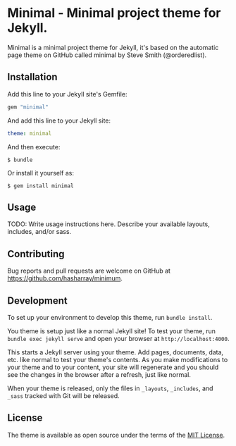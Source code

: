 ---
---
# Minimal - Minimal project theme for Jekyll.

Minimal is a minimal project theme for Jekyll, it's based on the automatic page
theme on GitHub called minimal by Steve Smith (@orderedlist).

## Installation

Add this line to your Jekyll site's Gemfile:

```ruby
gem "minimal"
```

And add this line to your Jekyll site:

```yaml
theme: minimal
```

And then execute:

```console
$ bundle
```

Or install it yourself as:

```console
$ gem install minimal
```

## Usage

TODO: Write usage instructions here. Describe your available layouts, includes, and/or sass.

## Contributing

Bug reports and pull requests are welcome on GitHub at https://github.com/hasharray/minimum.

## Development

To set up your environment to develop this theme, run `bundle install`.

You theme is setup just like a normal Jekyll site! To test your theme,
run `bundle exec jekyll serve` and open your browser at `http://localhost:4000`.

This starts a Jekyll server using your theme.
Add pages, documents, data, etc. like normal to test your theme's contents.
As you make modifications to your theme and to your content, your site will
regenerate and you should see the changes in the browser after a refresh, just
like normal.

When your theme is released, only the files in `_layouts`, `_includes`, and
`_sass` tracked with Git will be released.

## License

The theme is available as open source under the terms of the
[MIT License](http://hasharrayp.pw/minimal/license).
